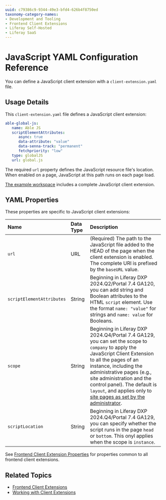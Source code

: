 ```yaml
---
uuid: c79386c9-9344-49e3-bfd4-626b4f8750ed
taxonomy-category-names:
- Development and Tooling
- Frontend Client Extensions
- Liferay Self-Hosted
- Liferay SaaS
---
```


# JavaScript YAML Configuration Reference

You can define a JavaScript client extension with a `client-extension.yaml` file.

## Usage Details

This `client-extension.yaml` file defines a JavaScript client extension:

```yaml
able-global-js:
   name: Able JS
   scriptElementAttributes:
      async: true
      data-attribute: "value"
      data-senna-track: "permanent"
      fetchpriority: "low"
   type: globalJS
   url: global.js
```

The required `url` property defines the JavaScript resource file's location. When enabled on a page, JavaScript at this path runs on each page load.

[The example workspace](https://github.com/liferay/liferay-portal/tree/master/workspaces/liferay-sample-workspace/client-extensions/liferay-sample-global-js-2) includes a complete JavaScript client extension.

## YAML Properties

These properties are specific to JavaScript client extensions:

| Name                      | Data Type | Description                                                                                                                                                                                                                                                                                                                   |
| :------------------------ | :-------- | :---------------------------------------------------------------------------------------------------------------------------------------------------------------------------------------------------------------------------------------------------------------------------------------------------------------------------- |
| `url`                     | URL       | (Required) The path to the JavaScript file added to the HEAD of the page when the client extension is enabled. The complete URI is prefixed by the `baseURL` value.                                                                                                                                                           |
| `scriptElementAttributes` | String    | Beginning in Liferay DXP 2024.Q2/Portal 7.4 GA120, you can add string and Boolean attributes to the HTML `script` element. Use the format `name: "value"` for strings and `name: value` for Booleans.                                                                                                                         |
| `scope`                   | String    | Beginning in Liferay DXP 2024.Q4/Portal 7.4 GA129, you can set the scope to `company` to apply the JavaScript Client Extension to all the pages of an instance, including the administrative pages (e.g., site administration and the control panel). The default is `layout`, and applies only to [site pages as set by the administrator](../using-a-javascript-client-extension.md#use-the-client-extension-on-a-page). |
| `scriptLocation`          | String    | Beginning in Liferay DXP 2024.Q4/Portal 7.4 GA129, you can specify whether the script runs in the page `head` or `bottom`. This onyl applies when the scope is `instance`.                                                                                                                                                    |

See [Frontend Client Extension Properties](../../customizing-liferays-look-and-feel.md#frontend-client-extension-properties) for properties common to all frontend client extensions.

## Related Topics

- [Frontend Client Extensions](../../customizing-liferays-look-and-feel.md)
- [Working with Client Extensions](../../client-extensions/working-with-client-extensions.md)
